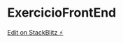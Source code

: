 # ExercicioFrontEnd

[Edit on StackBlitz ⚡️](https://stackblitz.com/edit/stackblitz-starters-dtgocc)